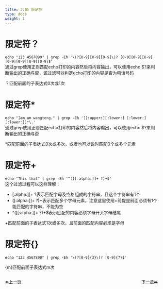 ```yaml
---
title: 2.05 限定符   
type: docs
weight: 1
---    
```


# 限定符？   
`echo "123 4567890" | grep -Eh '\(?[0-9][0-9][0-9]\)? [0-9][0-9][0-9][0-9][0-9][0-9][0-9]$'`      
通过grep使用正则匹配echo打印的内容然后将内容输出，可以使用echo $?来判断输出的正确与否，该过滤可以判定echo打印的内容是否为电话号码       

？匹配前面的子表达式0次或1次     

# 限定符*   
`echo "Iam am wangteng." | grep -Eh '[[:upper:][:lower:] [:lower:] [:lower:]]*\.'`   
通过grep使用正则匹配echo打印的内容然后将内容输出，可以使用echo $?来判断输出的正确与否   

*匹配前面的子表达式0次或多次，或者也可以说时匹配0个或多个元素       

# 限定符+   
`echo "This that" | grep -Eh '^([[:alpha:]]+ ?)+$'`  
这个过滤过程可以这样理解：   
* [:alpha:]]+ ?表示匹配字母及空格组成的字符串，且这个字符串有1个
* ([:alpha:]]+ ?)+表示匹配多个字母元素，注意这里使用+前提是前面必须有1个能匹配的字符串，不能为空
* ^([[:alpha:]]+ ?)+$表示匹配的内容必须字母开头字母结尾     

+匹配前面的子表达式1次或多次，且前面的匹配内容必须是字母

# 限定符{}   
`echo "123 4567890" | grep -Eh '\(?[0-9]{3}\)? [0-9]{7}$'`   

{m}匹配前面子表达式m次   

<div style="display: flex;justify-content: space-between;align-items: center;">
<p><a href="https://books.linuxwt.com/linuxwtbash/ChapterTwo/Regular_Jt">⬅️上一页</a></p>
<p><a href="https://books.linuxwt.com/linuxwtbash/ChapterThird/">下一章➡️</a></p>
</div>


